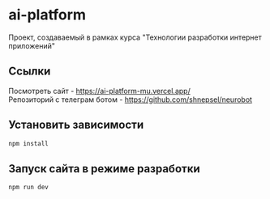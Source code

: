 # ai-platform

Проект, создаваемый в рамках курса "Технологии разработки интернет приложений"

## Ссылки

Посмотреть сайт - https://ai-platform-mu.vercel.app/ \
Репозиторий с телеграм ботом - https://github.com/shnepsel/neurobot

## Установить зависимости

```sh
npm install
```

## Запуск сайта в режиме разработки

```sh
npm run dev
```
